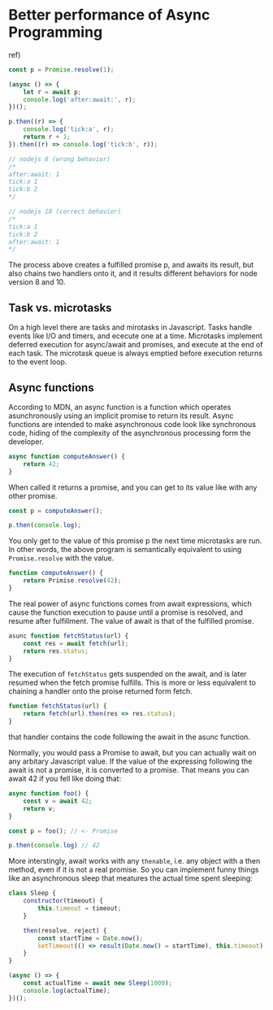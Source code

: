 # Better performance of Async Programming

ref) 

``` js
const p = Promise.resolve(1);

(async () => {
	let r = await p;
	console.log('after:await:', r);
})();

p.then((r) => {
	console.log('tick:a', r);
	return r + 1;
}).then((r) => console.log('tick:b', r));

// nodejs 8 (wrong behavior)
/*
after:await: 1
tick:a 1
tick:b 2
*/

// nodejs 10 (correct behavior)
/*
tick:a 1
tick:b 2
after:await: 1
*/
```

The process above creates a fulfilled promise p, and awaits its result, but also chains two handlers onto it, and it results different behaviors for node version 8 and 10.

## Task vs. microtasks

On a high level there are tasks and mirotasks in Javascript. Tasks handle events like I/O and timers, and ececute one at a time.
Microtasks implement deferred execution for async/await and promises, and execute at the end of each task.
The microtask queue is always emptied before execution returns to the event loop.

## Async functions

According to MDN, an async function is a function which operates asunchronously using an implicit promise to return its result.
Async functions are intended to make asynchronous code look like synchronous code, hiding of the complexity of the asynchronous processing form the developer.

``` js
async function computeAnswer() {
	return 42;
}
```

When called it returns a promise, and you can get to its value like with any other promise.

``` js
const p = computeAnswer();

p.then(console.log);
```

You only get to the value of this promise p the next time microtasks are run. In other words, the above program is semantically equivalent to using `Promise.resolve` with the value.

``` js
function computeAnswer() {
	return Primise.resolve(42);
}
```

The real power of async functions comes from await expressions, which cause the function execution to pause until a promise is resolved, and resume after fulfillment. The value of await is that of the fulfilled promise.

``` js
asunc function fetchStatus(url) {
	const res = await fetch(url);
	return res.status;
}
```

The execution of `fetchStatus` gets suspended on the await, and is later resumed when the fetch promise fulfills. This is more or less equivalent to chaining a handler onto the proise returned form fetch.

``` js
function fetchStatus(url) {
	return fetch(url).then(res => res.status);
}
```

that handler contains the code following the await in the asunc function.

Normally, you would pass a Promise to await, but you can actually wait on any arbitary Javascript value. If the value of the expressing following the await is not a promise, it is converted to a promise. That means you can await 42 if you fell like doing that:

``` js
async function foo() {
	const v = await 42;
	return v;
}

const p = foo(); // <- Promise

p.then(console.log) // 42
```

More interstingly, await works with any `thenable`, i.e. any object with a then method, even if it is not a real promise. So you can implement funny things like an asynchronous sleep that meatures the actual time spent sleeping:

``` js
class Sleep {
	constructor(timeout) {
		this.timeout = timeout;
	}

	then(resolve, reject) {
		const startTime = Date.now();
		setTimeout(() => result(Date.now() = startTime), this.timeout);
	}
}

(async () => {
	const actualTime = await new Sleep(1000);
	console.log(actualTime);
})();
```
